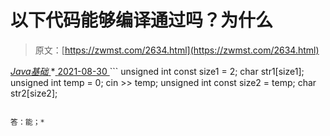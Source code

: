 <!--yml
category: 未分类
date: 0001-01-01 00:00:00
--->

# 以下代码能够编译通过吗？为什么

> 原文：[https://zwmst.com/2634.html](https://zwmst.com/2634.html)

   [ *Java基础* ](https://zwmst.com/java%e5%9f%ba%e7%a1%80)*[ <time datetime="2021-08-30T09:20:08+08:00"> 2021-08-30 </time> ](https://zwmst.com/2634.html)  ```
 unsigned int const size1 = 2; 
 char str1[size1]; 
 unsigned int temp = 0; 
 cin >> temp; 
 unsigned int const size2 = temp; 
 char str2[size2]; 
```

答：能；*